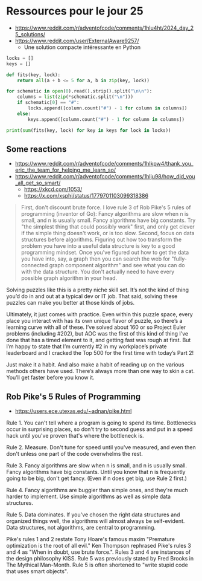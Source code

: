 # Ressources pour le jour 25

* https://www.reddit.com/r/adventofcode/comments/1hlu4ht/2024_day_25_solutions/
* https://www.reddit.com/user/ExternalAware9257/
  * Une solution compacte intéressante en Python

```python
locks = []
keys = []

def fits(key, lock):
    return all(a + b <= 5 for a, b in zip(key, lock))

for schematic in open(0).read().strip().split("\n\n"):
    columns = list(zip(*schematic.split("\n")))
    if schematic[0] == "#":
        locks.append([column.count("#") - 1 for column in columns])
    else:
        keys.append([column.count("#") - 1 for column in columns])

print(sum(fits(key, lock) for key in keys for lock in locks))
```

## Some reactions

* https://www.reddit.com/r/adventofcode/comments/1hlkpw4/thank_you_eric_the_team_for_helping_me_learn_so/
* https://www.reddit.com/r/adventofcode/comments/1hlju98/how_did_you_all_get_so_smart/
  * https://xkcd.com/1053/
  * https://x.com/xsphi/status/1779701103099318386

> First, don't discount brute force. I love rule 3 of Rob Pike's 5 rules of programming (inventor of Go):
> Fancy algorithms are slow when n is small, and n is usually small. Fancy algorithms have big constants.
> Try "the simplest thing that could possibly work" first, and only get clever if the simple thing doesn't work, or is too slow.
> Second, focus on data structures before algorithms. Figuring out how too transform the problem you have into a useful data structure is key to a good programming mindset. Once you've figured out how to get the data you have into, say, a graph then you can search the web for "fully-connected graph component algorithm" and see what you can do with the data structure. You don't actually need to have every possible graph algorithm in your head.

Solving puzzles like this is a pretty niche skill set. It’s not the kind of thing you’d do in and out at a typical dev or IT job. That said, solving these puzzles can make you better at those kinds of jobs.

Ultimately, it just comes with practice. Even within this puzzle space, every place you interact with has its own unique flavor of puzzle, so there’s a learning curve with all of these. I’ve solved about 160 or so Project Euler problems (including #202), but AOC was the first of this kind of thing I’ve done that has a timed element to it, and getting fast was rough at first. But I’m happy to state that I’m currently #2 in my workplace’s private leaderboard and I cracked the Top 500 for the first time with today’s Part 2!

Just make it a habit. And also make a habit of reading up on the various methods others have used. There’s always more than one way to skin a cat. You’ll get faster before you know it.


## Rob Pike's 5 Rules of Programming

* https://users.ece.utexas.edu/~adnan/pike.html

Rule 1. You can't tell where a program is going to spend its time. Bottlenecks occur in surprising places, so don't try to second guess and put in a speed hack until you've proven that's where the bottleneck is.

Rule 2. Measure. Don't tune for speed until you've measured, and even then don't unless one part of the code overwhelms the rest.

Rule 3. Fancy algorithms are slow when n is small, and n is usually small. Fancy algorithms have big constants. Until you know that n is frequently going to be big, don't get fancy. (Even if n does get big, use Rule 2 first.)

Rule 4. Fancy algorithms are buggier than simple ones, and they're much harder to implement. Use simple algorithms as well as simple data structures.

Rule 5. Data dominates. If you've chosen the right data structures and organized things well, the algorithms will almost always be self-evident. Data structures, not algorithms, are central to programming.

Pike's rules 1 and 2 restate Tony Hoare's famous maxim "Premature optimization is the root of all evil." Ken Thompson rephrased Pike's rules 3 and 4 as "When in doubt, use brute force.". Rules 3 and 4 are instances of the design philosophy KISS. Rule 5 was previously stated by Fred Brooks in The Mythical Man-Month. Rule 5 is often shortened to "write stupid code that uses smart objects".